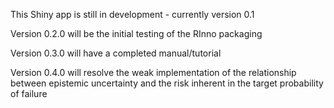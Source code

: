 This Shiny app is still in development - currently version 0.1

Version 0.2.0 will be the initial testing of the RInno packaging

Version 0.3.0 will have a completed manual/tutorial

Version 0.4.0 will resolve the weak implementation of the relationship between epistemic uncertainty and the risk inherent in the target probability of failure

